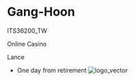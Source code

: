 # Gang-Hoon
ITS36200_TW

Online Casino

Lance
- One day from retirement
![logo_vector](https://user-images.githubusercontent.com/64999538/223327440-b04a5308-0315-4985-a8be-dfe24ebfa435.png)
